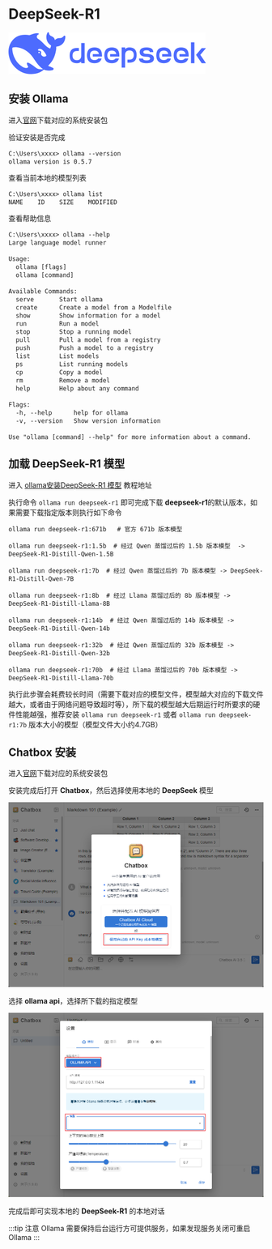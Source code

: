 # DeepSeek-R1

![logo](./assets/logo.svg)


## 安装 Ollama

进入[官网](https://ollama.com/)下载对应的系统安装包

验证安装是否完成

```bash:no-line-numbers
C:\Users\xxxx> ollama --version
ollama version is 0.5.7
```

查看当前本地的模型列表
```bash:no-line-numbers
C:\Users\xxxx> ollama list
NAME    ID    SIZE    MODIFIED
```

查看帮助信息
```bash:no-line-numbers
C:\Users\xxxx> ollama --help
Large language model runner

Usage:
  ollama [flags]
  ollama [command]

Available Commands:
  serve       Start ollama
  create      Create a model from a Modelfile
  show        Show information for a model
  run         Run a model
  stop        Stop a running model
  pull        Pull a model from a registry
  push        Push a model to a registry
  list        List models
  ps          List running models
  cp          Copy a model
  rm          Remove a model
  help        Help about any command

Flags:
  -h, --help      help for ollama
  -v, --version   Show version information

Use "ollama [command] --help" for more information about a command.
```


## 加载 DeepSeek-R1 模型

进入 [ollama安装DeepSeek-R1 模型](https://ollama.com/library/deepseek-r1:14b) 教程地址

执行命令 `ollama run deepseek-r1` 即可完成下载 <b>deepseek-r1</b>的默认版本，如果需要下载指定版本则执行如下命令

```bash:no-line-numbers
ollama run deepseek-r1:671b   # 官方 671b 版本模型

ollama run deepseek-r1:1.5b  # 经过 Qwen 蒸馏过后的 1.5b 版本模型  -> DeepSeek-R1-Distill-Qwen-1.5B

ollama run deepseek-r1:7b  # 经过 Qwen 蒸馏过后的 7b 版本模型 -> DeepSeek-R1-Distill-Qwen-7B

ollama run deepseek-r1:8b  # 经过 Llama 蒸馏过后的 8b 版本模型 -> DeepSeek-R1-Distill-Llama-8B

ollama run deepseek-r1:14b  # 经过 Qwen 蒸馏过后的 14b 版本模型 -> DeepSeek-R1-Distill-Qwen-14b

ollama run deepseek-r1:32b  # 经过 Qwen 蒸馏过后的 32b 版本模型 -> DeepSeek-R1-Distill-Qwen-32b

ollama run deepseek-r1:70b  # 经过 Llama 蒸馏过后的 70b 版本模型 -> DeepSeek-R1-Distill-Llama-70b
```

执行此步骤会耗费较长时间（需要下载对应的模型文件，模型越大对应的下载文件越大，或者由于网络问题导致超时等），所下载的模型越大后期运行时所要求的硬件性能越强，推荐安装 `ollama run deepseek-r1` 或者 `ollama run deepseek-r1:7b` 版本大小的模型（模型文件大小约4.7GB）

## Chatbox 安装

进入[官网](https://chatboxai.app/zh)下载对应的系统安装包

安装完成后打开 <b>Chatbox</b>，然后选择使用本地的 <b>DeepSeek</b> 模型

![local model](./assets/Chatbox-model.png)

选择 <b>ollama api</b>，选择所下载的指定模型

![local api](./assets/Chatbox-api.png)

完成后即可实现本地的 <b>DeepSeek-R1</b> 的本地对话

:::tip 注意
Ollama 需要保持后台运行方可提供服务，如果发现服务关闭可重启 Ollama
:::
